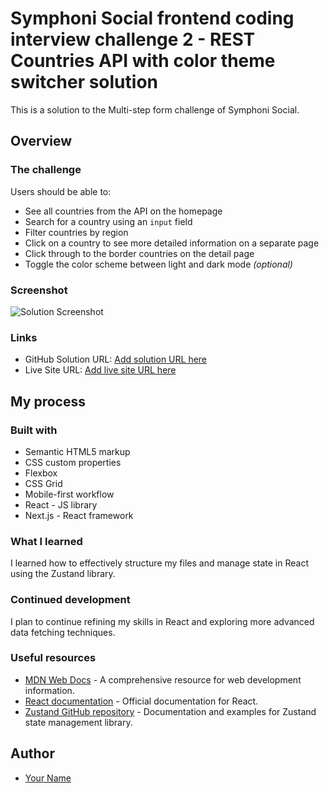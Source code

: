 # Symphoni Social frontend coding interview challenge 2 - REST Countries API with color theme switcher solution

This is a solution to the Multi-step form challenge of Symphoni Social.

## Overview


### The challenge

Users should be able to:

- See all countries from the API on the homepage
- Search for a country using an `input` field
- Filter countries by region
- Click on a country to see more detailed information on a separate page
- Click through to the border countries on the detail page
- Toggle the color scheme between light and dark mode *(optional)*

### Screenshot

![Solution Screenshot](./screenshot.jpg)

### Links

- GitHub Solution URL: [Add solution URL here](https://your-solution-url.com)
- Live Site URL: [Add live site URL here](https://your-live-site-url.com)

## My process

### Built with

- Semantic HTML5 markup
- CSS custom properties
- Flexbox
- CSS Grid
- Mobile-first workflow
- React - JS library
- Next.js - React framework

### What I learned

I learned how to effectively structure my files and manage state in React using the Zustand library.

### Continued development

I plan to continue refining my skills in React and exploring more advanced data fetching techniques.

### Useful resources

- [MDN Web Docs](https://developer.mozilla.org/en-US/docs/Web) - A comprehensive resource for web development information.
- [React documentation](https://reactjs.org/docs/getting-started.html) - Official documentation for React.
- [Zustand GitHub repository](https://github.com/pmndrs/zustand) - Documentation and examples for Zustand state management library.

## Author

- [Your Name](https://github.com/yourusername)

